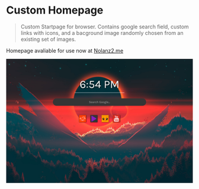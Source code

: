 # Custom Homepage
>Custom Startpage for browser. Contains google search field, custom links with icons, and a bacground image randomly chosen from an existing set of images.

Homepage avaliable for use now at [Nolanz2.me](https://nolanz2.github.io/)

![](Screenshot.png)

